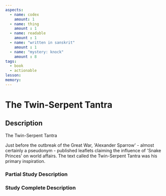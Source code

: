```yaml
---
aspects: 
  - name: codex
    amount: 1
  - name: thing
    amount : 1
  - name: readable
    amount : 1
  - name: "written in sanskrit"
    amount : 1
  - name: "mystery: knock"
    amount : 8
tags:
  - book
  - actionable
lesson: 
memory: 
---
```


# The Twin-Serpent Tantra

## Description
The Twin-Serpent Tantra

Just before the outbreak of the Great War, 'Alexander Sparrow' - almost certainly a pseudonym - published leaflets claiming the influence of 'Snake Princes' on world affairs. The text called the Twin-Serpent Tantra was his primary inspiration.
### Partial Study Description

### Study Complete Description
